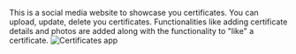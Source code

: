 This is a social media website to showcase you certificates.
You can upload, update, delete you certificates.
Functionalities like adding certificate details and photos are added along with the functionality to "like" a certificate.
![Certificates app](https://user-images.githubusercontent.com/71489609/126349014-57f575b5-fc62-461e-928a-c73acc1931c8.PNG)
